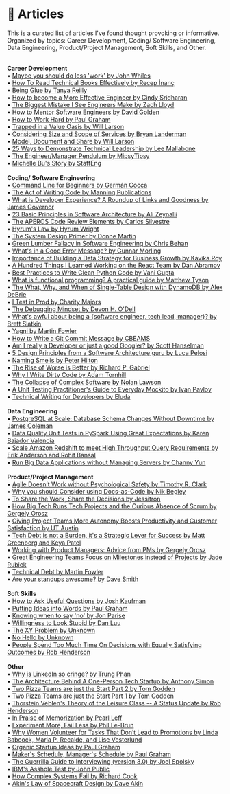# 📄 Articles
This is a curated list of articles I've found thought provoking or informative. Organized by topics: Career Development, Coding/ Software Engineering, Data Engineering, Product/Project Management, Soft Skills, and Other.

<br>
<b>Career Development</b>
<br>
• <a href="https://www.johnwhiles.com/posts/work.html">Maybe you should do less 'work' by John Whiles</a>
<br>
• <a href="https://betterprogramming.pub/how-to-read-technical-books-effectively-11167a8ea27c">How To Read Technical Books Effectively by Recep İnanç</a>
<br>
• <a href="https://noidea.dog/glue">Being Glue by Tanya Reilly</a>
<br>
• <a href="https://copyconstruct.medium.com/know-how-your-org-works-or-how-to-become-a-more-effective-engineer-1a3287d1f58d">How to become a More Effective Engineer by Cindy Sridharan</a>
<br>
• <a href="https://www.thezbook.com/the-biggest-mistake-i-see-engineers-make-2/">The Biggest Mistake I See Engineers Make by Zach Lloyd</a>
<br>
• <a href="https://xdg.me/mentor-engineers/">How to Mentor Software Engineers by David Golden</a>
<br>
• <a href="http://www.paulgraham.com/hwh.html">How to Work Hard by Paul Graham</a>
<br>
• <a href="https://lethain.com/values-oasis/">Trapped in a Value Oasis by Will Larson</a>
<br>
• <a href="https://aws.amazon.com/blogs/enterprise-strategy/considering-size-and-scope-of-services/">Considering Size and Scope of Services by Bryan Landerman</a>
<br>
• <a href="https://lethain.com/model-document-share/">Model, Document and Share by Will Larson</a>
<br>
• <a href="https://www.linkedin.com/pulse/25-ways-demonstrate-technical-leadership-lee-mallabone/">25 Ways to Demonstrate Technical Leadership by Lee Mallabone</a>
<br>
• <a href="https://charity.wtf/2017/05/11/the-engineer-manager-pendulum/">The Engineer/Manager Pendulum by MipsyTipsy</a>
<br>
• <a href="https://staffeng.com/stories/michelle-bu">Michelle Bu's Story by StaffEng</a>

<br>
<br>
<b>Coding/ Software Engineering</b>
<br>
• <a href="https://www.freecodecamp.org/news/command-line-for-beginners/amp/">Command Line for Beginners by Germán Cocca</a>
<br>
• <a href="https://manningbooks.medium.com/the-act-of-writing-code-c6b8e2a17131">The Act of Writing Code by Manning Publications</a>
<br>
• <a href="https://redmonk.com/jgovernor/2022/02/21/what-is-developer-experience-a-roundup-of-links-and-goodness/">What is Developer Experience? A Roundup of Links and Goodness by James Governor</a>
<br>
• <a href="https://azeynalli1990.medium.com/23-basic-principles-in-software-architecture-7913f109decc">23 Basic Principles in Software Architecture by Ali Zeynalli</a>
<br>
• <a href="https://www.linkedin.com/pulse/aperos-code-review-elements-carlos-silvestre/">The APEROS Code Review Elements by Carlos Silvestre</a>
<br>
• <a href="https://www.hyrumslaw.com/">Hyrum's Law by Hyrum Wright</a>
<br>
• <a href="https://github.com/donnemartin/system-design-primer">The System Design Primer by Donne Martin</a>
<br>
• <a href="https://www.chrisbehan.ca/posts/green-lumber-fallacy-in-software">Green Lumber Fallacy in Software Engineering by Chris Behan</a>
<br>
• <a href="https://www.morling.dev/blog/whats-in-a-good-error-message/">What's in a Good Error Message? by Gunnar Morling</a>
<br>
• <a href="https://medium.com/datatobiz/importance-of-building-a-data-strategy-for-business-growth-5d4d599cf2b5">Importance of Building a Data Strategy for Business Growth by Kavika Roy</a>
<br>
• <a href="https://threadreaderapp.com/thread/1470613731071696896.html">A Hundred Things I Learned Working on the React Team by Dan Abramov</a>
<br>
• <a href="https://www.geeksforgeeks.org/best-practices-to-write-clean-python-code/">Best Practices to Write Clean Python Code by Vani Gupta</a>
<br>
• <a href="https://www.infoworld.com/article/3613715/what-is-functional-programming-a-practical-guide.html">What is functional programming? A practical guide by Matthew Tyson</a>
<br>
• <a href="https://www.alexdebrie.com/posts/dynamodb-single-table/">The What, Why, and When of Single-Table Design with DynamoDB by Alex DeBrie</a>
<br>
• <a href="https://increment.com/testing/i-test-in-production/">I Test in Prod by Charity Majors</a>
<br>
• <a href="https://queue.acm.org/detail.cfm?id=3068754">The Debugging Mindset by Devon H. O'Dell</a>
<br>
• <a href="https://www.onebigfluke.com/2016/04/whats-awful-building-software.html">What's awful about being a {software engineer, tech lead, manager}? by Brett Slatkin</a>
<br>
• <a href="https://martinfowler.com/bliki/Yagni.html">Yagni by Martin Fowler</a>
<br>
• <a href="https://cbea.ms/git-commit/">How to Write a Git Commit Message by CBEAMS</a>
<br>
• <a href="https://www.hanselman.com/blog/am-i-really-a-developer-or-just-a-good-googler">Am I really a Developer or just a good Googler? by Scott Hanselman</a>
<br>
• <a href="https://medium.com/@lucapelosi/5-design-principles-from-a-software-architecture-guru-8762a304fb3b">5 Design Principles from a Software Architecture guru by Luca Pelosi</a>
<br>
• <a href="https://hilton.org.uk/blog/naming-smells">Naming Smells by Peter Hilton</a>
<br>
• <a href="https://www.dreamsongs.com/RiseOfWorseIsBetter.html">The Rise of Worse is Better by Richard P. Gabriel</a>
<br>
• <a href="https://www.adamtornhill.com/articles/code-quality-in-context/why-i-write-dirty-code.html">Why I Write Dirty Code by Adam Tornhill</a>
<br>
• <a href="https://nolanlawson.com/2022/06/09/the-collapse-of-complex-software/">The Collapse of Complex Software by Nolan Lawson</a>
<br>
• <a href="https://www.toptal.com/java/a-guide-to-everyday-mockito">A Unit Testing Practitioner's Guide to Everyday Mockito by Ivan Pavlov</a>
<br>
• <a href="https://css-tricks.com/technical-writing-for-developers/">Technical Writing for Developers by Eluda</a>

<br>
<br>
<b>Data Engineering</b>
<br>
• <a href="https://medium.com/paypal-tech/postgresql-at-scale-database-schema-changes-without-downtime-20d3749ed680">PostgreSQL at Scale: Database Schema Changes Without Downtime by James Coleman</a>
<br>
• <a href="https://towardsdatascience.com/data-quality-unit-tests-in-pyspark-using-great-expectations-e2e2c0a2c102">Data Quality Unit Tests in PySpark Using Great Expectations by Karen Bajador Valencia</a>
<br>
• <a href="https://aws.amazon.com/blogs/big-data/scale-amazon-redshift-to-meet-high-throughput-query-requirements/">Scale Amazon Redshift to meet High Throughput Query Requirements by Erik Anderson and Rohit Bansal</a>
<br>
• <a href="https://aws.amazon.com/blogs/aws/amazon-emr-serverless-now-generally-available-run-big-data-applications-without-managing-servers/">Run Big Data Applications without Managing Servers by Channy Yun</a>

<br>
<br>
<b>Product/Project Management</b>
<br>
• <a href="https://hbr.org/2022/02/agile-doesnt-work-without-psychological-safety">Agile Doesn’t Work without Psychological Safety by Timothy R. Clark</a>
<br>
• <a href="https://medium.com/doctave/why-you-should-consider-using-docs-as-code-701cae6021c">Why you should Consider using Docs-as-Code by Nik Begley</a>
<br>
• <a href="https://jessitron.com/2022/02/01/to-share-the-work-share/">To Share the Work, Share the Decisions by Jessitron</a>
<br>
• <a href="https://blog.pragmaticengineer.com/project-management-at-big-tech/">How Big Tech Runs Tech Projects and the Curious Absence of Scrum by Gergely Orosz</a>
<br>
• <a href="https://news.utexas.edu/2022/01/19/giving-project-teams-more-autonomy-boosts-productivity-and-customer-satisfaction/">Giving Project Teams More Autonomy Boosts Productivity and Customer Satisfaction by UT Austin</a>
<br>
• <a href="https://www.reforge.com/blog/managing-tech-debt">Tech Debt is not a Burden, it's a Strategic Lever for Success by Matt Greenberg and Keya Patel</a>
<br>
• <a href="https://newsletter.pragmaticengineer.com/p/working-with-product-managers-advice-from-pms">Working with Product Managers: Advice from PMs by Gergely Orosz</a>
<br>
• <a href="https://www.rubick.com/milestones-not-projects/">Great Engineering Teams Focus on Milestones instead of Projects by Jade Rubick</a>
<br>
• <a href="https://martinfowler.com/bliki/TechnicalDebt.html">Technical Debt by Martin Fowler</a>
<br>
• <a href="https://blog.standuply.com/are-your-standups-awesome-91fb124033be">Are your standups awesome? by Dave Smith</a>

<br>
<br>
<b>Soft Skills</b>
<br>
• <a href="https://joshkaufman.net/how-to-ask-useful-questions/">How to Ask Useful Questions by Josh Kaufman</a>
<br>
• <a href="http://www.paulgraham.com/words.html">Putting Ideas into Words by Paul Graham</a>
<br>
• <a href="https://github.com/readme/guides/decision-framework">Knowing when to say 'no' by Jon Parise</a>
<br>
• <a href="https://danluu.com/look-stupid/">Willingness to Look Stupid by Dan Luu</a>
<br>
• <a href="https://xyproblem.info/">The XY Problem by Unknown</a>
<br>
• <a href="https://nohello.net/en/">No Hello by Unknown</a>
<br>
• <a href="https://robkhenderson.substack.com/p/people-spend-too-much-time-on-decisions">People Spend Too Much Time On Decisions with Equally Satisfying Outcomes by Rob Henderson</a>


<br>
<br>
<b>Other</b>
<br>
• <a href="https://trungphan.substack.com/p/why-is-linkedin-so-cringe">Why is LinkedIn so cringe? by Trung Phan</a>
<br>
• <a href="https://anthonynsimon.com/blog/one-man-saas-architecture/">The Architecture Behind A One-Person Tech Startup by Anthony Simon</a>
<br>
• <a href="https://aws.amazon.com/blogs/enterprise-strategy/two-pizza-teams-are-just-the-start-accountability-and-empowerment-are-key-to-high-performing-agile-organizations-part-2/">Two Pizza Teams are just the Start Part 2 by Tom Godden</a>
<br>
• <a href="https://aws.amazon.com/blogs/enterprise-strategy/two-pizza-teams-are-just-the-start-accountability-and-empowerment-are-key-to-high-performing-agile-organizations-part-1/">Two Pizza Teams are just the Start Part 1 by Tom Godden</a>
<br>
• <a href="https://quillette.com/2019/11/16/thorstein-veblens-theory-of-the-leisure-class-a-status-update/#:~:text=Thorstein%20Veblen's%20Theory%20of%20the%20Leisure%20Class%E2%80%94A%20Status%20Update,-Rob%20Henderson&text=Luxury%20beliefs%20are%20ideas%20and,class%20with%20their%20material%20accoutrements.">Thorstein Veblen's Theory of the Leisure Class -- A Status Update by Rob Henderson</a>
<br>
• <a href="http://www.pearlleff.com/in-praise-of-memorization">In Praise of Memorization by Pearl Leff</a>
<br>
• <a href="https://aws.amazon.com/blogs/enterprise-strategy/experiment-more-fail-less/">Experiment More, Fail Less by Phil Le-Brun</a>
<br>
• <a href="https://hbr.org/2018/07/why-women-volunteer-for-tasks-that-dont-lead-to-promotions">Why Women Volunteer for Tasks That Don’t Lead to Promotions by Linda Babcock, Maria P. Recalde, and Lise Vesterlund</a>
<br>
• <a href="http://www.paulgraham.com/organic.html">Organic Startup Ideas by Paul Graham</a>
<br>
• <a href="http://www.paulgraham.com/makersschedule.html">Maker's Schedule, Manager's Schedule by Paul Graham</a>
<br>
• <a href="https://www.joelonsoftware.com/2006/10/25/the-guerrilla-guide-to-interviewing-version-30/">The Guerrilla Guide to Interviewing (version 3.0) by Joel Spolsky</a>
<br>
• <a href="https://johnpublic.mataroa.blog/blog/the-asshole-test/">IBM's Asshole Test by John Public</a>
<br>
• <a href="https://how.complexsystems.fail/">How Complex Systems Fail by Richard Cook</a>
<br>
• <a href="https://spacecraft.ssl.umd.edu/akins_laws.html">Akin's Law of Spacecraft Design by Dave Akin</a>
